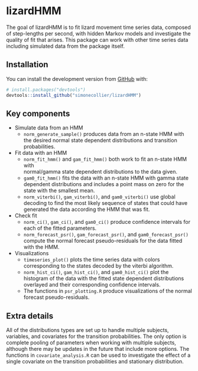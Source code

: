 
<!-- README.md is generated from README.Rmd. Please edit that file -->

# lizardHMM

<!-- badges: start -->
<!-- badges: end -->

The goal of lizardHMM is to fit lizard movement time series data,
composed of step-lengths per second, with hidden Markov models and
investigate the quality of fit that arises. This package can work with
other time series data including simulated data from the package itself.

## Installation

You can install the development version from
[GitHub](https://github.com/) with:

``` r
# install.packages("devtools")
devtools::install_github("simonecollier/lizardHMM")
```

## Key components

-   Simulate data from an HMM
    -   `norm_generate_sample()` produces data from an n-state HMM with
        the desired normal state dependent distributions and transition
        probabilities.
-   Fit data with an HMM
    -   `norm_fit_hmm()` and `gam_fit_hmm()` both work to fit an n-state
        HMM with  
        normal/gamma state dependent distributions to the data given.
    -   `gam0_fit_hmm()` fits the data with an n-state HMM with gamma
        state dependent distributions and includes a point mass on zero
        for the state with the smallest mean.
    -   `norm_viterbi()`, `gam_viterbi()`, and `gam0_viterbi()` use
        global decoding to find the most likely sequence of states that
        could have generated the data according the HMM that was fit.
-   Check fit
    -   `norm_ci()`, `gam_ci()`, and `gam0_ci()` produce confidence
        intervals for each of the fitted parameters.
    -   `norm_forecast_psr()`, `gam_forecast_psr()`, and
        `gam0_forecast_psr()` compute the normal forecast
        pseudo-residuals for the data fitted with the HMM.
-   Visualizations
    -   `timeseries_plot()` plots the time series data with colors
        corresponding to the states decoded by the viterbi algorithm.
    -   `norm_hist_ci()`, `gam_hist_ci()`, and `gam0_hist_ci()` plot the
        histogram of the data with the fitted state dependent
        distributions overlayed and their corresponding confidence
        intervals.
    -   The functions in `psr_plotting.R` produce visualizations of the
        normal forecast pseudo-residuals.

## Extra details

All of the distributions types are set up to handle multiple subjects,
variables, and covariates for the transition probabilities. The only
option is complete pooling of parameters when working with multiple
subjects, although there may be updates in the future that include more
options. The functions in `covariate_analysis.R` can be used to
investigate the effect of a single covariate on the transition
probabilities and stationary distribution.
